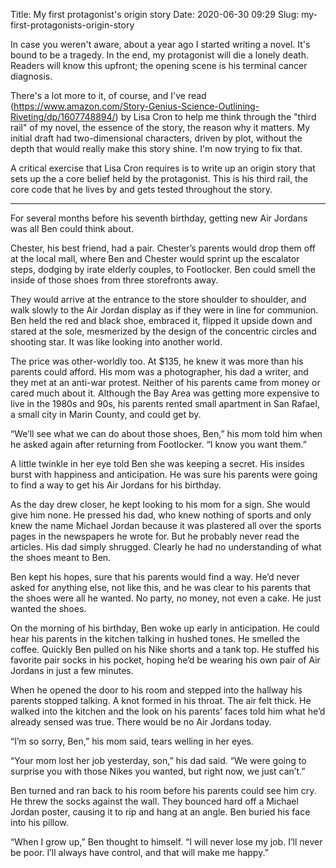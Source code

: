 Title: My first protagonist's origin story
Date: 2020-06-30 09:29
Slug: my-first-protagonists-origin-story

In case you weren't aware, about a year ago I started writing a novel. It's bound to be a tragedy. In the end, my protagonist will die a lonely death. Readers will know this upfront; the opening scene is his terminal cancer diagnosis. 

There's a lot more to it, of course, and I've read (https://www.amazon.com/Story-Genius-Science-Outlining-Riveting/dp/1607748894/) by Lisa Cron to help me think through the "third rail" of my novel, the essence of the story, the reason why it matters. My initial draft had two-dimensional characters, driven by plot, without the depth that would really make this story shine. I'm now trying to fix that. 

A critical exercise that Lisa Cron requires is to write up an origin story that sets up the a core belief held by the protagonist. This is his third rail, the core code that he lives by and gets tested throughout the story. 

---

For several months before his seventh birthday, getting new Air Jordans was all Ben could think about. 

Chester, his best friend, had a pair. Chester’s parents would drop them off at the local mall, where Ben and Chester would sprint up the escalator steps, dodging by irate elderly couples, to Footlocker. Ben could smell the inside of those shoes from three storefronts away. 

They would arrive at the entrance to the store shoulder to shoulder, and walk slowly to the Air Jordan display as if they were in line for communion. Ben held the red and black shoe, embraced it, flipped it upside down and stared at the sole, mesmerized by the design of the concentric circles and shooting star. It was like looking into another world. 

The price was other-worldly too. At $135, he knew it was more than his parents could afford. His mom was a photographer, his dad a writer, and they met at an anti-war protest. Neither of his parents came from money or cared much about it. Although the Bay Area was getting more expensive to live in the 1980s and 90s, his parents rented small apartment in San Rafael, a small city in Marin County, and could get by.

“We’ll see what we can do about those shoes, Ben,” his mom told him when he asked again after returning from Footlocker. “I know you want them.”

A little twinkle in her eye told Ben she was keeping a secret. His insides burst with happiness and anticipation. He was sure his parents were going to find a way to get his Air Jordans for his birthday.

As the day drew closer, he kept looking to his mom for a sign. She would give him none. He pressed his dad, who knew nothing of sports and only knew the name Michael Jordan because it was plastered all over the sports pages in the newspapers he wrote for. But he probably never read the articles. His dad simply shrugged. Clearly he had no understanding of what the shoes meant to Ben. 

Ben kept his hopes, sure that his parents would find a way. He’d never asked for anything else, not like this, and he was clear to his parents that the shoes were all he wanted. No party, no money, not even a cake. He just wanted the shoes. 

On the morning of his birthday, Ben woke up early in anticipation. He could hear his parents in the kitchen talking in hushed tones. He smelled the coffee. Quickly Ben pulled on his Nike shorts and a tank top. He stuffed his favorite pair socks in his pocket, hoping he’d be wearing his own pair of Air Jordans in just a few minutes. 

When he opened the door to his room and stepped into the hallway his parents stopped talking. A knot formed in his throat. The air felt thick. He walked into the kitchen and the look on his parents’ faces told him what he’d already sensed was true. There would be no Air Jordans today.

“I’m so sorry, Ben,” his mom said, tears welling in her eyes. 

“Your mom lost her job yesterday, son,” his dad said. “We were going to surprise you with those Nikes you wanted, but right now, we just can’t.”

Ben turned and ran back to his room before his parents could see him cry. He threw the socks against the wall. They bounced hard off a Michael Jordan poster, causing it to rip and hang at an angle. Ben buried his face into his pillow. 

“When I grow up,” Ben thought to himself. “I will never lose my job. I’ll never be poor. I’ll always have control, and that will make me happy.”